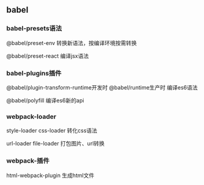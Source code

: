## babel

### babel-presets语法
@babel/preset-env
转换新语法，按编译环境按需转换

@babel/preset-react
编译jsx语法

### babel-plugins插件
@babel/plugin-transform-runtime开发时
@babel/runtime生产时
编译es6语法

@babel/polyfill
编译es6新的api


### webpack-loader
style-loader
css-loader
转化css语法

url-loader
file-loader
打包图片、url转换


### webpack-插件
html-webpack-plugin
生成html文件

